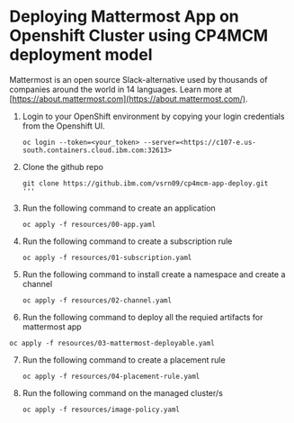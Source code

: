 # Deploying Mattermost App on Openshift Cluster using CP4MCM deployment model

Mattermost is an open source Slack-alternative used by thousands of companies around the world in 14 languages. Learn more at [https://about.mattermost.com](https://about.mattermost.com/).

1. Login to your OpenShift environment by copying your login credentials from the Openshift UI.

   ```shell
   oc login --token=<your_token> --server=<https://c107-e.us-south.containers.cloud.ibm.com:32613>
   ```

2. Clone the github repo

   ```shell
   git clone https://github.ibm.com/vsrn09/cp4mcm-app-deploy.git
   '''
   
3. Run the following command to create an application

   ```shell
   oc apply -f resources/00-app.yaml
   ```

4. Run the following command to create a subscription rule

   ```shell
   oc apply -f resources/01-subscription.yaml
   ```

5. Run the following command to install create a namespace and create a channel

   ```shell
   oc apply -f resources/02-channel.yaml
   ``` 

6. Run the following command to deploy all the requied artifacts for mattermost app

  ```shell
  oc apply -f resources/03-mattermost-deployable.yaml
  ```

7. Run the following command to create a placement rule

   ``` shell
   oc apply -f resources/04-placement-rule.yaml
   ```
8. Run the following command on the managed cluster/s

   ```shell
   oc apply -f resources/image-policy.yaml
   ```

 
